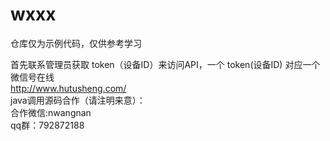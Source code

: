 # wxxx

仓库仅为示例代码，仅供参考学习


首先联系管理员获取 token（设备ID）来访问API，一个 token(设备ID) 对应一个微信号在线<br/>
http://www.hutusheng.com/<br/>
java调用源码合作（请注明来意）：<br/>
合作微信:nwangnan<br/>
qq群：792872188
